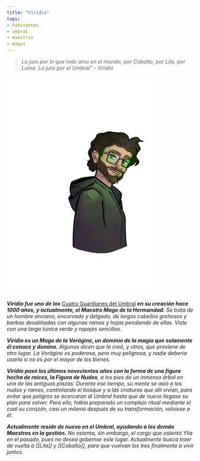 ```yaml
---
title: "Viridio"
tags: 
- habitantes
- umbral
- maestros
- magos
---
```

> _Lo juro por lo que más amo en el mundo; por Cobalto, por Lila, por Luma. Lo juro por el Umbral" - Viridio_

![](notes/images/Viridio.png)

**_Viridio fue uno de los_** [Cuatro Guardianes del Umbral](https://www.legendkeeper.com/app/ckvil5g57t6310808rct5ktxd/ckw9qzav8000n036cj53bcu47/) **_en su creación hace 1000 años, y actualmente, el Maestro Mago de la Hermandad._** _Se trata de un hombre anciano, encorvado y delgado, de largos cabellos greñosos y barbas desaliñadas con algunas ramas y hojas pendiendo de ellas. Viste con una larga túnica verde y ropajes sencillos._

**_Viridio es un Mago de la Vorágine, un dominio de la magia que solamente él conoce y domina._** _Algunos dicen que la creó, y otros, que proviene de otro lugar. La Vorágine es poderosa, pero muy peligrosa, y nadie debería usarla si no es por el mayor de los bienes._

**_Viridio pasó los últimos novecientos años con la forma de una figura hecha de raíces, la Figura de Nudos_**_, a los pies de un inmenso árbol en una de las antiguas plazas. Durante ese tiempo, su mente se asió a los nudos y ramas, controlando el bosque y a las criaturas que allí vivían, para evitar que peligros se acercaran al Umbral hasta que de nuevo llegase su plan para volver. Para ello, había preparado un complejo ritual mediante el cual su corazón, casi un milenio después de su transformación, volviese a él._

**_Actualmente reside de nuevo en el Umbral, ayudando a los demás Maestros en la gestión._** _No ostenta, sin embargo, el cargo que ostentó Ylia en el pasado, pues no desea gobernar este lugar. Actualmente busca traer de vuelta a [[Lila]] y [[Cobalto]], para que vuelvan los tres finalmente a vivir juntos._
